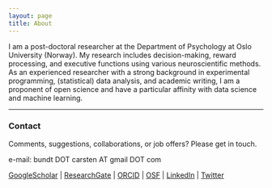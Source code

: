 ```yaml
---
layout: page
title: About
---
```


I am a post-doctoral researcher at the Department of Psychology at Oslo University (Norway). My research includes decision-making, reward processing, and executive functions using various neuroscientific methods. As an experienced researcher with a strong background in experimental programming, (statistical) data analysis, and academic writing, I am a proponent of open science and have a particular affinity with data science and machine learning.

---
### Contact
Comments, suggestions, collaborations, or job offers? Please get in touch.

e-mail: bundt DOT carsten AT gmail DOT com 

[GoogleScholar](https://scholar.google.be/citations?user=XVWNeUUAAAAJ&hl=de) | 
[ResearchGate](https://www.researchgate.net/profile/Carsten-Bundt) | 
[ORCID](https://orcid.org/0000-0002-3464-2330) | 
[OSF](https://osf.io/gkr9n/) | 
[LinkedIn](https://no.linkedin.com/in/carsten-bundt-phd-2a8806194) | 
[Twitter](https://twitter.com/neuronculus)
